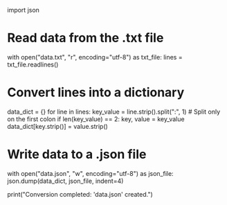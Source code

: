 import json

# Read data from the .txt file
with open("data.txt", "r", encoding="utf-8") as txt_file:
    lines = txt_file.readlines()

# Convert lines into a dictionary
data_dict = {}
for line in lines:
    key_value = line.strip().split(":", 1)  # Split only on the first colon
    if len(key_value) == 2:
        key, value = key_value
        data_dict[key.strip()] = value.strip()

# Write data to a .json file
with open("data.json", "w", encoding="utf-8") as json_file:
    json.dump(data_dict, json_file, indent=4)

print("Conversion completed: 'data.json' created.")
